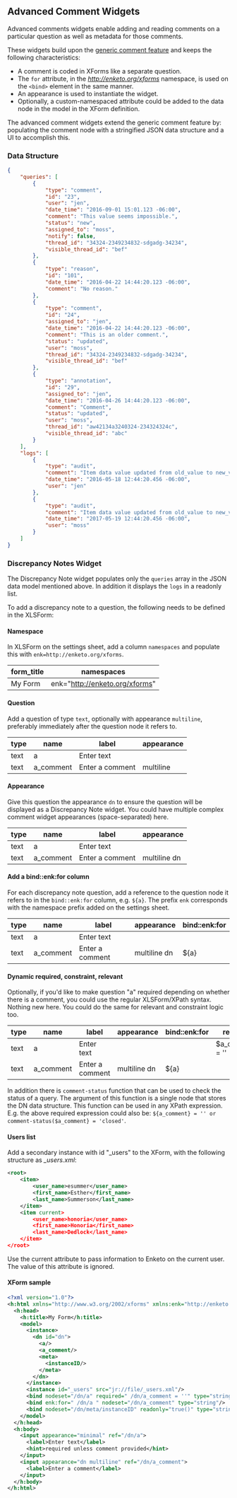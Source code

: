 ## Advanced Comment Widgets

Advanced comments widgets enable adding and reading comments on a particular question as well as metadata for those comments.

These widgets build upon the [generic comment feature](./comments) and keeps the following characteristics:

-   A comment is coded in XForms like a separate question.
-   The `for` attribute, in the _http://enketo.org/xforms_ namespace, is used on the `<bind>` element in the same manner.
-   An appearance is used to instantiate the widget.
-   Optionally, a custom-namespaced attribute could be added to the data node in the model in the XForm definition.

The advanced comment widgets extend the generic comment feature by: populating the comment node with a stringified JSON data structure and a UI to accomplish this.

### Data Structure

```json
{
    "queries": [
        {
            "type": "comment",
            "id": "23",
            "user": "jen",
            "date_time": "2016-09-01 15:01.123 -06:00",
            "comment": "This value seems impossible.",
            "status": "new",
            "assigned_to": "moss",
            "notify": false,
            "thread_id": "34324-2349234832-sdgadg-34234",
            "visible_thread_id": "bef"
        },
        {
            "type": "reason",
            "id": "101",
            "date_time": "2016-04-22 14:44:20.123 -06:00",
            "comment": "No reason."
        },
        {
            "type": "comment",
            "id": "24",
            "assigned_to": "jen",
            "date_time": "2016-04-22 14:44:20.123 -06:00",
            "comment": "This is an older comment.",
            "status": "updated",
            "user": "moss",
            "thread_id": "34324-2349234832-sdgadg-34234",
            "visible_thread_id": "bef"
        },
        {
            "type": "annotation",
            "id": "29",
            "assigned_to": "jen",
            "date_time": "2016-04-26 14:44:20.123 -06:00",
            "comment": "Comment",
            "status": "updated",
            "user": "moss",
            "thread_id": "aw42134a3240324-234324324c",
            "visible_thread_id": "abc"
        }
    ],
    "logs": [
        {
            "type": "audit",
            "comment": "Item data value updated from old_value to new_value.",
            "date_time": "2016-05-18 12:44:20.456 -06:00",
            "user": "jen"
        },
        {
            "type": "audit",
            "comment": "Item data value updated from old_value to new_value.",
            "date_time": "2017-05-19 12:44:20.456 -06:00",
            "user": "moss"
        }
    ]
}
```

### Discrepancy Notes Widget

The Discrepancy Note widget populates only the `queries` array in the JSON data model mentioned above. In addition it displays the `logs` in a readonly list.

To add a discrepancy note to a question, the following needs to be defined in the XLSForm:

#### Namespace

In XLSForm on the settings sheet, add a column `namespaces` and populate this with `enk=http://enketo.org/xforms`.

| form_title | namespaces                     |
| ---------- | ------------------------------ |
| My Form    | enk="http://enketo.org/xforms" |

#### Question

Add a question of type `text`, optionally with appearance `multiline`, preferably immediately after the question node it refers to.

| type | name      | label           | appearance |
| ---- | --------- | --------------- | ---------- |
| text | a         | Enter text      |            |
| text | a_comment | Enter a comment | multiline  |

#### Appearance

Give this question the appearance `dn` to ensure the question will be displayed as a Discrepancy Note widget. You could have multiple complex comment widget appearances (space-separated) here.

| type | name      | label           | appearance   |
| ---- | --------- | --------------- | ------------ |
| text | a         | Enter text      |              |
| text | a_comment | Enter a comment | multiline dn |

#### Add a bind::enk:for column

For each discrepancy note question, add a reference to the question node it refers to in the `bind::enk:for` column, e.g. `${a}`. The prefix `enk` corresponds with the namespace prefix added on the settings sheet.

| type | name      | label           | appearance   | bind::enk:for |
| ---- | --------- | --------------- | ------------ | ------------- |
| text | a         | Enter text      |              |               |
| text | a_comment | Enter a comment | multiline dn | ${a}          |

#### Dynamic required, constraint, relevant

Optionally, if you'd like to make question "a" required depending on whether there is a comment, you could use the regular XLSForm/XPath syntax. Nothing new here. You could do the same for relevant and constraint logic too.

| type | name      | label           | appearance   | bind::enk:for | required        |
| ---- | --------- | --------------- | ------------ | ------------- | --------------- |
| text | a         | Enter text      |              |               | $a_comment = '' |
| text | a_comment | Enter a comment | multiline dn | ${a}          |                 |

In addition there is `comment-status` function that can be used to check the status of a query. The argument of this function is a single node that stores the DN data structure. This function can be used in any XPath expression. E.g. the above required expression could also be: `${a_comment} = '' or comment-status($a_comment} = 'closed'`.

#### Users list

Add a secondary instance with id "\_users" to the XForm, with the following structure as _\_users.xml_:

```xml
<root>
    <item>
        <user_name>esummer</user_name>
        <first_name>Esther</first_name>
        <last_name>Summerson</last_name>
    </item>
    <item current>
        <user_name>honoria</user_name>
        <first_name>Honoria</first_name>
        <last_name>Dedlock</last_name>
    </item>
</root>
```

Use the current attribute to pass information to Enketo on the current user. The value of this attribute is ignored.

#### XForm sample

```xml
<?xml version="1.0"?>
<h:html xmlns="http://www.w3.org/2002/xforms" xmlns:enk="http://enketo.org/xforms" xmlns:ev="http://www.w3.org/2001/xml-events" xmlns:h="http://www.w3.org/1999/xhtml" xmlns:jr="http://openrosa.org/javarosa" xmlns:orx="http://openrosa.org/xforms" xmlns:xsd="http://www.w3.org/2001/XMLSchema">
  <h:head>
    <h:title>My Form</h:title>
    <model>
      <instance>
        <dn id="dn">
          <a/>
          <a_comment/>
          <meta>
            <instanceID/>
          </meta>
        </dn>
      </instance>
      <instance id="_users" src="jr://file/_users.xml"/>
      <bind nodeset="/dn/a" required=" /dn/a_comment = ''" type="string"/>
      <bind enk:for=" /dn/a " nodeset="/dn/a_comment" type="string"/>
      <bind nodeset="/dn/meta/instanceID" readonly="true()" type="string"/>
    </model>
  </h:head>
  <h:body>
    <input appearance="minimal" ref="/dn/a">
      <label>Enter text</label>
      <hint>required unless comment provided</hint>
    </input>
    <input appearance="dn multiline" ref="/dn/a_comment">
      <label>Enter a comment</label>
    </input>
  </h:body>
</h:html>

```
